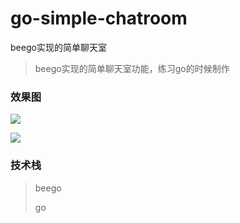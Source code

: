 # go-simple-chatroom
beego实现的简单聊天室

> beego实现的简单聊天室功能，练习go的时候制作

### 效果图

![](G:\2019project\gits\go-simple-chatroom\img\home.png)

![](G:\2019project\gits\go-simple-chatroom\img\index.png)

### 技术栈

> beego
>
> go

